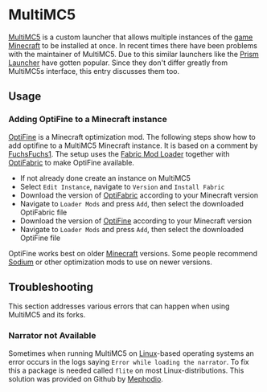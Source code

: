 # MultiMC5

[MultiMC5](https://multimc.org) is a custom launcher that allows multiple instances of the
[game](/wiki/game.md) [Minecraft](./minecraft.md) to be installed at once.
In recent times there have been problems with the maintainer of MultiMC5. 
Due to this similar launchers like the [Prism Launcher](https://prismlauncher.org/) have gotten
popular.
Since they don't differ greatly from MultiMC5s interface, this entry discusses them too.

## Usage

### Adding OptiFine to a Minecraft instance

[OptiFine](https://www.optifine.net/home) is a Minecraft optimization mod.
The following steps show how to add optifine to a MultiMC5 Minecraft instance.
It is based on a comment by
[FuchsFuchs1](https://gist.github.com/jspanos71/32dc422eb4435a8f8dd5604e7a77c327).
The setup uses the [Fabric Mod Loader](https://fabricmc.net/) together with
[OptiFabric](https://www.curseforge.com/minecraft/mc-mods/optifabric) to make
OptiFine available.

- If not already done create an instance on MultiMC5
- Select `Edit Instance`, navigate to `Version` and `Install Fabric`
- Download the version of
  [OptiFabric](https://www.curseforge.com/minecraft/mc-mods/optifabric/files)
  according to your Minecraft version
- Navigate to `Loader Mods` and press `Add`, then select the downloaded
  OptiFabric file
- Download the version of [OptiFine](https://optifine.net/downloads) according
  to your Minecraft version
- Navigate to `Loader Mods` and press `Add`, then select the downloaded
  OptiFine file

OptiFine works best on older [Minecraft](/wiki/game/minecraft.md) versions.
Some people recommend [Sodium](https://modrinth.com/mod/sodium/versions) or other optimization mods
to use on newer versions.

## Troubleshooting

This section addresses various errors that can happen when using MultiMC5 and its forks.

### Narrator not Available

Sometimes when running MultiMC5 on [Linux](/wiki/linux.md)-based operating systems an error occurs
in the logs saying `Error while loading the narrator`.
To fix this a package is needed called `flite` on most Linux-distributions.
This solution was provided on Github by
[Mephodio](https://github.com/PrismLauncher/PrismLauncher/issues/2683).
